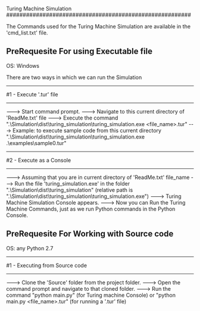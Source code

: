 Turing Machine Simulation
########################################################

The Commands used for the Turing Machine Simulation are available in the 'cmd_list.txt' file.

PreRequesite For using Executable file
-----------------------------------------
OS: Windows


There are two ways in which we can run the Simulation

_______________________________
#1 - Execute '.tur' file
_______________________________

---> Start command prompt.
---> Navigate to this current directory of 'ReadMe.txt' file
---> Execute the command ".\Simulation\dist\turing_simulation\turing_simulation.exe <file_name>.tur"
---> Example: to execute sample code from this current directory ".\Simulation\dist\turing_simulation\turing_simulation.exe .\examples\sample0.tur"

_______________________________
#2 - Execute as a Console
_______________________________

---> Assuming that you are in current directory of 'ReadMe.txt' file_name
---> Run the file 'turing_simulation.exe' in the folder ".\Simulation\dist\turing_simulation\" (relative path is ".\Simulation\dist\turing_simulation\turing_simulation.exe")
---> Turing Machine Simulation Console appears.
---> Now you can Run the Turing Machine Commands, just as we run Python commands in the Python Console.



PreRequesite For Working with Source code
-----------------------------------------
OS: any
Python 2.7

_______________________________
#1 - Executing from Source code
_______________________________

---> Clone the 'Source' folder from the project folder.
---> Open the command prompt and navigate to that cloned folder.
---> Run the command "python main.py" (for Turing machine Console) or "python main.py <file_name>.tur" (for running a '.tur' file)


